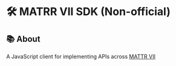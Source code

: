 # 🛠️ MATRR VII SDK (Non-official)

## 📚 About
A JavaScript client for implementing APIs across [MATTR VII](https://learn.mattr.global/api-reference/v1.0.1/)